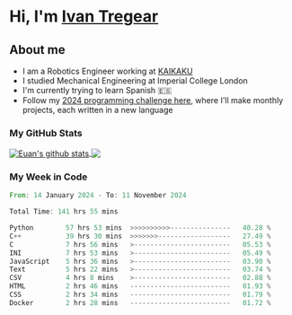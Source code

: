 # Hi, I'm [Ivan Tregear](https://www.linkedin.com/in/ivantregear/)

## About me

* I am a Robotics Engineer working at [KAIKAKU](https://github.com/KAIKAKU-AI)
* I studied Mechanical Engineering at Imperial College London
* I'm currently trying to learn Spanish :es:
* Follow my [2024 programming challenge here](https://github.com/ITregear?tab=repositories), where I'll make monthly projects, each written in a new language


### My GitHub Stats

<a href="#my-github-stats">
  <img align="center" src="https://github-readme-stats.vercel.app/api?username=itregear&count_private=true&show_icons=true&include_all_commits=true&theme=material-palenight" alt="Euan's github stats" />
</a>

<a href="#my-github-stats">
  <img align="center" src="https://github-readme-stats.vercel.app/api/top-langs/?username=itregear&layout=compact&theme=material-palenight" />
</a>

### My Week in Code
<!--START_SECTION:waka-->

```rust
From: 14 January 2024 - To: 11 November 2024

Total Time: 141 hrs 55 mins

Python        57 hrs 53 mins  >>>>>>>>>>---------------   40.28 %
C++           39 hrs 30 mins  >>>>>>>------------------   27.49 %
C             7 hrs 56 mins   >------------------------   05.53 %
INI           7 hrs 53 mins   >------------------------   05.49 %
JavaScript    5 hrs 36 mins   >------------------------   03.90 %
Text          5 hrs 22 mins   >------------------------   03.74 %
CSV           4 hrs 8 mins    >------------------------   02.88 %
HTML          2 hrs 46 mins   -------------------------   01.93 %
CSS           2 hrs 34 mins   -------------------------   01.79 %
Docker        2 hrs 28 mins   -------------------------   01.72 %
```

<!--END_SECTION:waka-->
